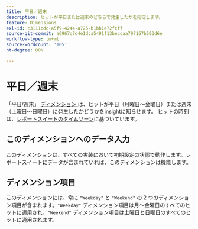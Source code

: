 ```yaml
---
title: 平日／週末
description: ヒットが平日または週末のどちらで発生したかを指定します。
feature: Dimensions
exl-id: c3111cdc-a5f9-4244-a725-b1bb1e72fcff
source-git-commit: a6967c7d4e1dca5491f13beccaa797167b503d6e
workflow-type: tm+mt
source-wordcount: '105'
ht-degree: 80%

---
```


# 平日／週末

「平日/週末」 [ ディメンション ](overview.md) は、ヒットが平日（月曜日～金曜日）または週末（土曜日～日曜日）に発生したかどうかをinsightに知らせます。 ヒットの時刻は、[レポートスイートのタイムゾーン](/help/admin/tools/manage-rs/edit-settings/general/general-acct-settings-admin.md)に基づいています。

## このディメンションへのデータ入力

このディメンションは、すべての実装において初期設定の状態で動作します。レポートスイートにデータが含まれていれば、このディメンションは機能します。

## ディメンション項目

このディメンションには、常に `"Weekday"` と `"Weekend"` の 2 つのディメンション項目が含まれます。`"Weekday"` ディメンション項目は月～金曜日のすべてのヒットに適用され、`"Weekend"` ディメンション項目は土曜日と日曜日のすべてのヒットに適用されます。
